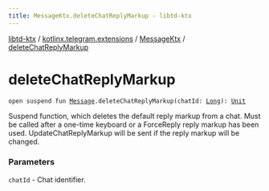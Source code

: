 ```yaml
---
title: MessageKtx.deleteChatReplyMarkup - libtd-ktx
---
```


[libtd-ktx](../../index.html) / [kotlinx.telegram.extensions](../index.html) / [MessageKtx](index.html) / [deleteChatReplyMarkup](./delete-chat-reply-markup.html)

# deleteChatReplyMarkup

`open suspend fun `[`Message`](https://tdlibx.github.io/td/docs/org/drinkless/td/libcore/telegram/TdApi.Message.html)`.deleteChatReplyMarkup(chatId: `[`Long`](https://kotlinlang.org/api/latest/jvm/stdlib/kotlin/-long/index.html)`): `[`Unit`](https://kotlinlang.org/api/latest/jvm/stdlib/kotlin/-unit/index.html)

Suspend function, which deletes the default reply markup from a chat. Must be called after a
one-time keyboard or a ForceReply reply markup has been used. UpdateChatReplyMarkup will be sent
if the reply markup will be changed.

### Parameters

`chatId` - Chat identifier.